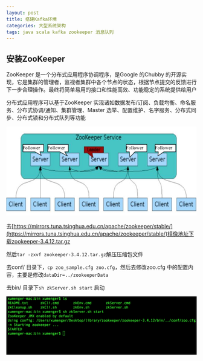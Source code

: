 ```yaml
---
layout: post
title: 搭建Kafka环境
categories: 大型系统架构
tags: java scala kafka zookeeper 消息队列
---
```


## 安装ZooKeeper

ZooKeeper 是一个分布式应用程序协调程序，是Google 的Chubby 的开源实现，它是集群的管理者，监视者集群中各个节点的状态，根据节点提交的反馈进行下一步合理操作。最终将简单易用的接口和性能高效、功能稳定的系统提供给用户

分布式应用程序可以基于ZooKeeper 实现诸如数据发布/订阅、负载均衡、命名服务、分布式协调/通知、集群管理、Master 选举、配置维护、名字服务、分布式同步、分布式锁和分布式队列等功能

![](../media/image/2018-11-17/01.jpg)

去[https://mirrors.tuna.tsinghua.edu.cn/apache/zookeeper/stable/](https://mirrors.tuna.tsinghua.edu.cn/apache/zookeeper/stable/)镜像地址下载zookeeper-3.4.12.tar.gz

然后`tar -zxvf zookeeper-3.4.12.tar.gz`解压压缩包文件

去conf/ 目录下，`cp zoo_sample.cfg zoo.cfg`，然后去修改zoo.cfg 中的配置内容，主要是修改`dataDir=../zookeeperData`

去bin/ 目录下`sh zkServer.sh start` 启动

![](../media/image/2018-11-17/02.png)

